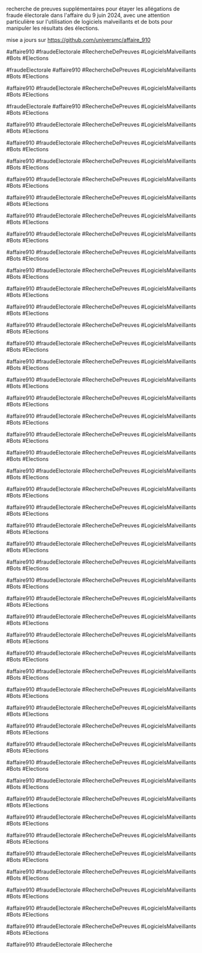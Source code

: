 recherche de preuves supplémentaires pour étayer les allégations de fraude électorale dans l'affaire du 9 juin 2024, avec une attention particulière sur l'utilisation de logiciels malveillants et de bots pour manipuler les résultats des élections.  

mise a jours sur https://github.com/universmc/affaire_910  

#affaire910 #fraudeElectorale #RechercheDePreuves #LogicielsMalveillants #Bots #Elections  

\#fraudeElectorale #affaire910 #RechercheDePreuves #LogicielsMalveillants #Bots #Elections  

\#affaire910 #fraudeElectorale #RechercheDePreuves #LogicielsMalveillants #Bots #Elections  

\#fraudeElectorale #affaire910 #RechercheDePreuves #LogicielsMalveillants #Bots #Elections  

\#affaire910 #fraudeElectorale #RechercheDePreuves #LogicielsMalveillants #Bots #Elections  

\#affaire910 #fraudeElectorale #RechercheDePreuves #LogicielsMalveillants #Bots #Elections  

\#affaire910 #fraudeElectorale #RechercheDePreuves #LogicielsMalveillants #Bots #Elections  

\#affaire910 #fraudeElectorale #RechercheDePreuves #LogicielsMalveillants #Bots #Elections  

\#affaire910 #fraudeElectorale #RechercheDePreuves #LogicielsMalveillants #Bots #Elections  

\#affaire910 #fraudeElectorale #RechercheDePreuves #LogicielsMalveillants #Bots #Elections  

\#affaire910 #fraudeElectorale #RechercheDePreuves #LogicielsMalveillants #Bots #Elections  

\#affaire910 #fraudeElectorale #RechercheDePreuves #LogicielsMalveillants #Bots #Elections  

\#affaire910 #fraudeElectorale #RechercheDePreuves #LogicielsMalveillants #Bots #Elections  

\#affaire910 #fraudeElectorale #RechercheDePreuves #LogicielsMalveillants #Bots #Elections  

\#affaire910 #fraudeElectorale #RechercheDePreuves #LogicielsMalveillants #Bots #Elections  

\#affaire910 #fraudeElectorale #RechercheDePreuves #LogicielsMalveillants #Bots #Elections  

\#affaire910 #fraudeElectorale #RechercheDePreuves #LogicielsMalveillants #Bots #Elections  

\#affaire910 #fraudeElectorale #RechercheDePreuves #LogicielsMalveillants #Bots #Elections  

\#affaire910 #fraudeElectorale #RechercheDePreuves #LogicielsMalveillants #Bots #Elections  

\#affaire910 #fraudeElectorale #RechercheDePreuves #LogicielsMalveillants #Bots #Elections  

\#affaire910 #fraudeElectorale #RechercheDePreuves #LogicielsMalveillants #Bots #Elections  

\#affaire910 #fraudeElectorale #RechercheDePreuves #LogicielsMalveillants #Bots #Elections  

\#affaire910 #fraudeElectorale #RechercheDePreuves #LogicielsMalveillants #Bots #Elections  

\#affaire910 #fraudeElectorale #RechercheDePreuves #LogicielsMalveillants #Bots #Elections  

\#affaire910 #fraudeElectorale #RechercheDePreuves #LogicielsMalveillants #Bots #Elections  

\#affaire910 #fraudeElectorale #RechercheDePreuves #LogicielsMalveillants #Bots #Elections  

\#affaire910 #fraudeElectorale #RechercheDePreuves #LogicielsMalveillants #Bots #Elections  

\#affaire910 #fraudeElectorale #RechercheDePreuves #LogicielsMalveillants #Bots #Elections  

\#affaire910 #fraudeElectorale #RechercheDePreuves #LogicielsMalveillants #Bots #Elections  

\#affaire910 #fraudeElectorale #RechercheDePreuves #LogicielsMalveillants #Bots #Elections  

\#affaire910 #fraudeElectorale #RechercheDePreuves #LogicielsMalveillants #Bots #Elections  

\#affaire910 #fraudeElectorale #RechercheDePreuves #LogicielsMalveillants #Bots #Elections  

\#affaire910 #fraudeElectorale #RechercheDePreuves #LogicielsMalveillants #Bots #Elections  

\#affaire910 #fraudeElectorale #RechercheDePreuves #LogicielsMalveillants #Bots #Elections  

\#affaire910 #fraudeElectorale #RechercheDePreuves #LogicielsMalveillants #Bots #Elections  

\#affaire910 #fraudeElectorale #RechercheDePreuves #LogicielsMalveillants #Bots #Elections  

\#affaire910 #fraudeElectorale #RechercheDePreuves #LogicielsMalveillants #Bots #Elections  

\#affaire910 #fraudeElectorale #RechercheDePreuves #LogicielsMalveillants #Bots #Elections  

\#affaire910 #fraudeElectorale #RechercheDePreuves #LogicielsMalveillants #Bots #Elections  

\#affaire910 #fraudeElectorale #RechercheDePreuves #LogicielsMalveillants #Bots #Elections  

\#affaire910 #fraudeElectorale #RechercheDePreuves #LogicielsMalveillants #Bots #Elections  

\#affaire910 #fraudeElectorale #RechercheDePreuves #LogicielsMalveillants #Bots #Elections  

\#affaire910 #fraudeElectorale #RechercheDePreuves #LogicielsMalveillants #Bots #Elections  

\#affaire910 #fraudeElectorale #RechercheDePreuves #LogicielsMalveillants #Bots #Elections  

\#affaire910 #fraudeElectorale #RechercheDePreuves #LogicielsMalveillants #Bots #Elections  

\#affaire910 #fraudeElectorale #RechercheDePreuves #LogicielsMalveillants #Bots #Elections  

\#affaire910 #fraudeElectorale #RechercheDePreuves #LogicielsMalveillants #Bots #Elections  

\#affaire910 #fraudeElectorale #RechercheDePreuves #LogicielsMalveillants #Bots #Elections  

\#affaire910 #fraudeElectorale #RechercheDePreuves #LogicielsMalveillants #Bots #Elections  

\#affaire910 #fraudeElectorale #Recherche